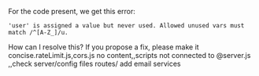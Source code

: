 For the code present, we get this error:
```
'user' is assigned a value but never used. Allowed unused vars must match /^[A-Z_]/u.
```
How can I resolve this? If you propose a fix, please make it concise.rateLimit.js,cors.js no content,,scripts not connected to @server.js ,,check server/config files
routes/
add email services